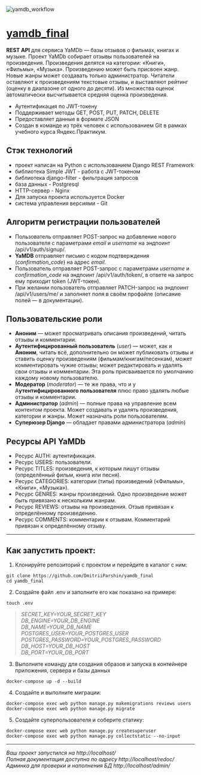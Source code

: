 ![yamdb_workflow](https://github.com/DmitriiParshin/yamdb_final/actions/workflows/yamdb_workflow.yml/badge.svg)

# [yamdb_final](http://158.160.9.121/)
**REST API** для сервиса YaMDb — базы отзывов о фильмах, книгах и музыке. Проект YaMDb собирает отзывы пользователей на произведения. Произведения делятся на категории: «Книги», «Фильмы», «Музыка».
Произведению может быть присвоен жанр. Новые жанры может создавать только администратор.
Читатели оставляют к произведениям текстовые отзывы, и выставляют рейтинг (оценку в диапазоне от одного до десяти).
Из множества оценок автоматически высчитывается средняя оценка произведения.
* Аутентификация по JWT-токену
* Поддерживает методы GET, POST, PUT, PATCH, DELETE
* Предоставляет данные в формате JSON
* Создан в команде из трёх человек с использованием Git в рамках учебного курса Яндекс.Практикум.
## Стэк технологий
- проект написан на Python с использованием Django REST Framework
- библиотека Simple JWT - работа с JWT-токеном
- библиотека django-filter - фильтрация запросов
- база данных - Postgresql
- HTTP-сервер - Nginx
- Для запуска проекта используется Docker
- система управления версиями - Git
## Алгоритм регистрации пользователей
- Пользователь отправляет POST-запрос на добавление нового пользователя с параметрами *email* и *username* на эндпоинт /api/v1/auth/signup/.
- **YaMDB** отправляет письмо с кодом подтверждения (*confirmation_code*) на адрес *email*.
- Пользователь отправляет POST-запрос с параметрами *username* и *confirmation_code* на эндпоинт /api/v1/auth/token/, в ответе на запрос ему приходит token (JWT-токен).
- При желании пользователь отправляет PATCH-запрос на эндпоинт /api/v1/users/me/ и заполняет поля в своём профайле (описание полей — в документации).
## Пользовательские роли
- **Аноним** — может просматривать описания произведений, читать отзывы и комментарии.
- **Аутентифицированный пользователь** (*user*) — может, как и **Аноним**, читать всё, дополнительно он может публиковать отзывы и ставить оценку произведениям (фильмам/книгам/песенкам), может комментировать чужие отзывы; может редактировать и удалять свои отзывы и комментарии. Эта роль присваивается по умолчанию каждому новому пользователю.
- **Модератор** (*moderator*) — те же права, что и у А**утентифицированного пользователя** плюс право удалять любые отзывы и комментарии.
- **Администратор** (*admin*) — полные права на управление всем контентом проекта. Может создавать и удалять произведения, категории и жанры. Может назначать роли пользователям.
- **Суперюзер Django** — обладает правами администратора (*admin*)
## Ресурсы API YaMDb
- Ресурс AUTH: аутентификация.
- Ресурс USERS: пользователи.
- Ресурс TITLES: произведения, к которым пишут отзывы (определённый фильм, книга или песня).
- Ресурс CATEGORIES: категории (типы) произведений («Фильмы», «Книги», «Музыка»).
- Ресурс GENRES: жанры произведений. Одно произведение может быть привязано к нескольким жанрам.
- Ресурс REVIEWS: отзывы на произведения. Отзыв привязан к определённому произведению.
- Ресурс COMMENTS: комментарии к отзывам. Комментарий привязан к определённому отзыву.
______________________________________________________________________
## Как запустить проект:
1. Клонируйте репозиторий с проектом и перейдите в каталог с ним:
```
git clone https://github.com/DmitriiParshin/yamdb_final
cd yamdb_final
```
2. Создайте файл .env и заполните его как показано на примере:
```
touch .env
```
>_SECRET_KEY=YOUR_SECRET_KEY  
DB_ENGINE=YOUR_DB_ENGINE  
DB_NAME=YOUR_DB_NAME  
POSTGRES_USER=YOUR_POSTGRES_USER  
POSTGRES_PASSWORD=YOUR_POSTGRES_PASSWORD  
DB_HOST=YOUR_DB_HOST  
DB_PORT=YOUR_DB_PORT_  

3. Выполните команду для создания образов и запуска в контейнере приложения, сервера и базы данных
```
docker-compose up -d --build
```
4. Создайте и выполните миграции:
```
docker-compose exec web python manage.py makemigrations reviews users
docker-compose exec web python manage.py migrate
```
5. Создайте суперпользователя и соберите статику:
```
docker-compose exec web python manage.py createsuperuser
docker-compose exec web python manage.py collectstatic --no-input 
```
__________________________________
_Ваш проект запустился на http://localhost/  
Полная документация доступна по адресу http://localhost/redoc/  
Админка для проверки и наполнения БД http://localhost/admin/_